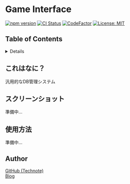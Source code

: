 # Game Interface

[![npm version](https://badge.fury.io/js/%40technote-space%2Fgame-interface.svg)](https://badge.fury.io/js/%40technote-space%2Fgame-interface)
[![CI Status](https://github.com/technote-space/game-interface/workflows/CI/badge.svg)](https://github.com/technote-space/game-interface/actions)
[![CodeFactor](https://www.codefactor.io/repository/github/technote-space/game-interface/badge)](https://www.codefactor.io/repository/github/technote-space/game-interface)
[![License: MIT](https://img.shields.io/badge/License-MIT-blue.svg)](https://github.com/technote-space/game-interface/blob/master/LICENSE)

## Table of Contents

<!-- START doctoc generated TOC please keep comment here to allow auto update -->
<!-- DON'T EDIT THIS SECTION, INSTEAD RE-RUN doctoc TO UPDATE -->
<details>
<summary>Details</summary>

- [これはなに？](#%E3%81%93%E3%82%8C%E3%81%AF%E3%81%AA%E3%81%AB)
- [スクリーンショット](#%E3%82%B9%E3%82%AF%E3%83%AA%E3%83%BC%E3%83%B3%E3%82%B7%E3%83%A7%E3%83%83%E3%83%88)
- [使用方法](#%E4%BD%BF%E7%94%A8%E6%96%B9%E6%B3%95)
- [Author](#author)

</details>
<!-- END doctoc generated TOC please keep comment here to allow auto update -->

## これはなに？
汎用的なDB管理システム

## スクリーンショット
準備中...

## 使用方法
準備中...

## Author
[GitHub (Technote)](https://github.com/technote-space)  
[Blog](https://technote.space)

